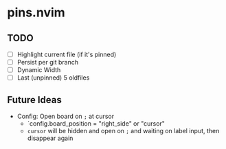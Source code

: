 # pins.nvim

## TODO

- [ ] Highlight current file (if it's pinned)
- [ ] Persist per git branch
- [ ] Dynamic Width
- [ ] Last (unpinned) 5 oldfiles

## Future Ideas

- Config: Open board on `;` at cursor
  - `config.board_position = "right_side" or "cursor"
  - `cursor` will be hidden and open on `;` and waiting on label input, then disappear again
